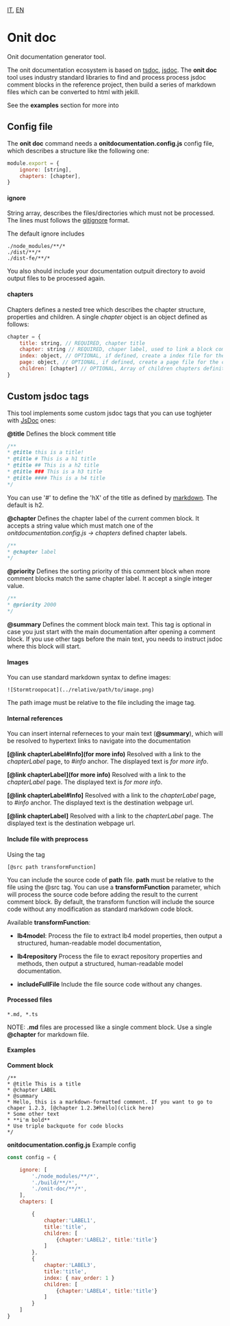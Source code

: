 [IT](./ONIT-DOC-IT.md), [EN](./ONIT-DOC.md)

# Onit doc

Onit documentation generator tool.

The onit documentation ecosystem is based on [tsdoc](https://tsdoc.org/), [jsdoc](https://jsdoc.app/).
The **onit doc** tool uses industry standard libraries to find and process process jsdoc comment blocks in the reference project, then build a series of markdown files which can be converted to html with jekill.


See the **examples** section for more into

## Config file

The **onit doc** command needs a **onitdocumentation.config.js** config file, which describes a structure like the following one:

```js
module.export = {
    ignore: [string],
    chapters: [chapter],
}
```

#### ignore
String array, describes the files/directories which must not be processed. The lines must follows the [gitignore](https://git-scm.com/docs/gitignore) format.

The default ignore includes
```
./node_modules/**/*
./dist/**/*
./dist-fe/**/*
```

You also should include your documentation outpuit directory to avoid output files to be processed again.

#### chapters
Chapters defines a nested tree which describes the chapter structure, properties and children.
A single *chapter* object is an object defined as follows:

```js
chapter = {
    title: string, // REQUIRED, chapter title
    chapter: string // REQUIRED, chaper label, used to link a block comment to this specific object,
    index: object, // OPTIONAL, if defined, create a index file for the current object. This is a key-value object whose properties-values are added to jeckill index file without alterations. The index file is automaically added if this object includes the children property.
    page: object, // OPTIONAL, if defined, create a page file for the current object.  This is a key-value object whose properties-values are added to jeckill index file without alterations. The page file is automatically added if the project scan finds comment blocks matching this object chapter label. 
    children: [chapter] // OPTIONAL, Array of children chapters definitions. 
}
```

## Custom jsdoc tags
This tool implements some custom jsdoc tags that you can use toghjeter with [JsDoc](https://jsdoc.app/) ones: 

**@title**
Defines the block comment title

```js
/**
* @title this is a title!
* @title # This is a h1 title
* @title ## This is a h2 title
* @title ### This is a h3 title
* @title #### This is a h4 title
*/
```
You can use '#' to define the 'hX' of the title as defined by [markdown](https://www.markdownguide.org/basic-syntax/). The default is h2.

**@chapter** 
Defines the chapter label of the current commen block. It accepts a string value which must match one of the *onitdocumentation.config.js -> chapters* defined chapter labels.

```js
/**
* @chapter label
*/
```

**@priority**
Defines the sorting priority of this comment block when more comment blocks match the same chapter label. It accept a single integer value.

```js
/**
* @priority 2000
*/
```

**@summary** 
Defines the comment block main text. This tag is optional in case you just start with the main documentation after opening a comment block. 
If you use other tags before the main text, you needs to instruct jsdoc where this block will start.

#### Images
You can use standard markdown syntax to define images:

```
![Stormtroopocat](../relative/path/to/image.png)
```

The path image must be relative to the file including the image tag.

#### Internal references
You can insert internal referneces to your main text (**@summary**), which will be resolved to hypertext links to navigate into the documentation

**[@link chapterLabel#Info](for more info)**
Resolved with a link to the *chapterLabel* page, to *#info* anchor. The displayed text is *for more info*.

**[@link chapterLabel](for more info)**
Resolved with a link to the *chapterLabel* page. The displayed text is *for more info*.

**[@link chapterLabel#Info]**
Resolved with a link to the *chapterLabel* page, to *#info* anchor. The displayed text is the destination webpage url.

**[@link chapterLabel]**
Resolved with a link to the *chapterLabel* page. The displayed text is the destination webpage url.

#### Include file with preprocess
Using the tag
```
[@src path transformFunction]
```
You can include the source code of **path** file.
**path** must be relative to the file using the @src tag. You can use a **transformFunction** parameter, which will process the source code before adding the result to the current comment block. By default, the transform function will include the source code without any modification as standard markdown code block.

Available **transformFunction**:

- **lb4model**: 
    Process the file to extract lb4 model properties, then output a structured, human-readable model documentation,

- **lb4repository**
    Process the file to exract repository properties and methods, then output a structured, human-readable model documentation.

- **includeFullFile**
    Include the file source code without any changes.


#### Processed files

```
*.md, *.ts
```

NOTE: **.md** files are processed like a single comment block. Use a single **@chapter** for markdown file.

#### Examples

**Comment block**
```
/**
* @title This is a title
* @chapter LABEL
* @summary 
* Hello, this is a markdown-formatted comment. If you want to go to chaper 1.2.3, [@chapter 1.2.3#hello](click here)
* Some other text
* **i'm bold**
* Use triple backquote for code blocks
*/
```

**onitdocumentation.config.js**
Example config

```js
const config = {

    ignore: [
        './node_modules/**/*',
        './build/**/*',
        './onit-doc/**/*',
    ],
    chapters: [

        {
            chapter:'LABEL1', 
            title:'title', 
            children: [
                {chapter:'LABEL2', title:'title'}
            ]
        },
        {
            chapter:'LABEL3', 
            title:'title', 
            index: { nav_order: 1 }
            children: [
                {chapter:'LABEL4', title:'title'}
            ]
        }
    ]
}

```


